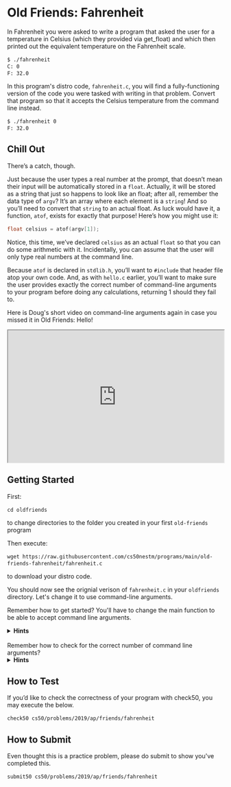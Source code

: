 # Old Friends: Fahrenheit

In Fahrenheit you were asked to write a program that asked the user for a temperature in Celsius (which they provided via get_float) and which then printed out the equivalent temperature on the Fahrenheit scale.

```
$ ./fahrenheit
C: 0
F: 32.0
```

In this program's distro code, `fahrenheit.c`, you will find a fully-functioning version of the code you were tasked with writing in that problem. Convert that program so that it accepts the Celsius temperature from the command line instead.

```
$ ./fahrenheit 0
F: 32.0
```
## Chill Out

There’s a catch, though.

Just because the user types a real number at the prompt, that doesn’t mean their input will be automatically stored in a `float`. Actually, it will be stored as a string that just so happens to look like an float; after all, remember the data type of `argv`? It’s an array where each element is a `string`! And so you’ll need to convert that `string` to an actual float. As luck would have it, a function, `atof`, exists for exactly that purpose! Here’s how you might use it:

```c
float celsius = atof(argv[1]);
```

Notice, this time, we’ve declared `celsius` as an actual `float` so that you can do some arithmetic with it. Incidentally, you can assume that the user will only type real numbers at the command line.

Because `atof` is declared in `stdlib.h`, you’ll want to `#include` that header file atop your own code. And, as with `hello.c` earlier, you’ll want to make sure the user provides exactly the correct number of command-line arguments to your program before doing any calculations, returning 1 should they fail to.


Here is Doug's short video on command-line arguments again in case you missed it in Old Friends: Hello!

<style type="text/css">
.iframe_container {
	position: relative;
	padding-bottom: 56.25%; 
	padding-top: 25px;
	height: 0;
	margin-bottom: 30px;
}

.iframe_container iframe {
	position: absolute;
	top: 0;
	left: 0;
	width: 100%;
	height: 100%;
}
</style>

<div class="iframe_container">
  <iframe allow="accelerometer; autoplay; encrypted-media; gyroscope; picture-in-picture" allowfullscreen="" class="border" data-video="" src="https://www.youtube.com/embed/AI6Ccfno6Pk?si=nIteWlfkzUcaRLuV?modestbranding=0&amp;rel=0&amp;showinfo=0&amp;start=74" scrolling="no" id="iFrameResizer0" style="overflow: hidden;"></iframe>
</div>

## Getting Started

First:

```
cd oldfriends
```

to change directories to the folder you created in your first `old-friends` program

Then execute:

```
wget https://raw.githubusercontent.com/cs50nestm/programs/main/old-friends-fahrenheit/fahrenheit.c
```

to download your distro code.

You should now see the orignial verison of `fahrenheit.c` in your `oldfriends` directory. Let's change it to use command-line arguments.

Remember how to get started? You'll have to change the main function to be able to accept command line arguments.

<details>
  <summary>
    <span style="font-weight: bold;">
    Hints
    </span>
  </summary>

<br>	
<p>Recall that our programs are capable of knowing information about what the user typed at the command line by modifying the way we write the start of our main function. Instead of</p>

<img src="offCode1.png" width="100%">

<p>if we start main off by typing</p>

<img src="offCode2.png" width="100%">

<p>we then have access to two special variables that we can use inside of main. First is <code>argc</code>, which is an integer variable that tells us how many things the user typed in at the command line, and second is <code>argv</code>, which is an array of strings representing exactly what the user typed.</p>
</details>
<br>	
Remember how to check for the correct number of command line arguments?

<details>
  <summary>
    <span style="font-weight: bold;">
    Hints
    </span>
  </summary>
 <br>
 <img src="offCode3.png" width="100%">
</details>


## How to Test

If you’d like to check the correctness of your program with check50, you may execute the below.

```
check50 cs50/problems/2019/ap/friends/fahrenheit
```

## How to Submit

Even thought this is a practice problem, please do submit to show you've completed this.

```
submit50 cs50/problems/2019/ap/friends/fahrenheit
```

